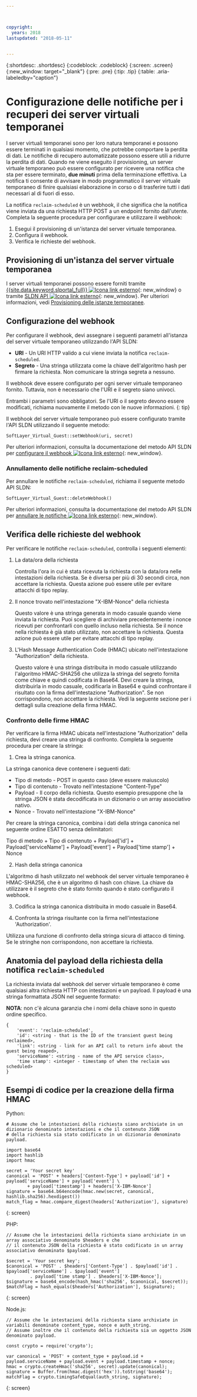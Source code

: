 ```yaml
---



copyright:
  years: 2018
lastupdated: "2018-05-11"


---
```


{:shortdesc: .shortdesc}
{:codeblock: .codeblock}
{:screen: .screen}
{:new_window: target="_blank"}
{:pre: .pre}
{:tip: .tip}
{:table: .aria-labeledby="caption"}

# Configurazione delle notifiche per i recuperi dei server virtuali temporanei

I server virtuali temporanei sono per loro natura temporanei e possono essere terminati in qualsiasi momento, che potrebbe comportare la perdita di dati. Le notifiche di recupero automatizzate possono essere utili a ridurre la perdita di dati. Quando ne viene eseguito il provisioning, un server virtuale temporaneo può essere configurato per ricevere una notifica che sta per essere terminato, **due minuti** prima della terminazione effettiva. La notifica ti consente di avvisare in modo programmatico il server virtuale temporaneo di finire qualsiasi elaborazione in corso o di trasferire tutti i dati necessari al di fuori di esso.

La notifica `reclaim-scheduled` è un webhook, il che significa che la notifica viene inviata da una richiesta HTTP POST a un endpoint fornito dall'utente. Completa la seguente procedura per configurare e utilizzare il webhook:

1. Esegui il provisioning di un'istanza del server virtuale temporanea. 
2. Configura il webhook.
3. Verifica le richieste del webhook.

## Provisioning di un'istanza del server virtuale temporanea

I server virtuali temporanei possono essere forniti tramite [{{site.data.keyword.slportal_full}} ![Icona link esterno](../icons/launch-glyph.svg "Icona link esterno")](https://control.softlayer.com/){: new_window} o tramite [SLDN API ![Icona link esterno](../icons/launch-glyph.svg "Icona link esterno")](http://sldn.softlayer.com){: new_window}. Per ulteriori informazioni, vedi [Provisioning delle istanze temporanee](/docs/vsi/vsi_provision_transient.html).

## Configurazione del webhook

Per configurare il webhook, devi assegnare i seguenti parametri all'istanza del server virtuale temporaneo utilizzando l'API SLDN:

   * **URI** - Un URI HTTP valido a cui viene inviata la notifica `reclaim-scheduled`.
   * **Segreto** - Una stringa utilizzata come la chiave dell'algoritmo hash per firmare la richiesta. Non comunicare la stringa segreta a nessuno.

Il webhook deve essere configurato per ogni server virtuale temporaneo fornito. Tuttavia, non è necessario che l'URI e il segreto siano univoci.

Entrambi i parametri sono obbligatori. Se l'URI o il segreto devono essere modificati, richiama nuovamente il metodo con le nuove informazioni.
{: tip}

Il webhook del server virtuale temporaneo può essere configurato tramite l'API SLDN utilizzando il seguente metodo:

  `SoftLayer_Virtual_Guest::setWebhook(uri, secret)`

Per ulteriori informazioni, consulta la documentazione del metodo API SLDN per [configurare il webhook ![Icona link esterno](../icons/launch-glyph.svg "Icona link esterno")](http://sldn.softlayer.com/reference/services/SoftLayer_Virtual_Guest/setTransientWebhook/){: new_window}.

### Annullamento delle notifiche reclaim-scheduled

Per annullare le notifiche `reclaim-scheduled`, richiama il seguente metodo API SLDN:

  `SoftLayer_Virtual_Guest::deleteWebhook()`

Per ulteriori informazioni, consulta la documentazione del metodo API SLDN per [annullare le notifiche ![Icona link esterno](../icons/launch-glyph.svg "Icona link esterno")](http://sldn.softlayer.com/reference/services/SoftLayer_Virtual_Guest/deleteTransientWebhook/){: new_window}.

## Verifica delle richieste del webhook

Per verificare le notifiche `reclaim-scheduled`, controlla i seguenti elementi:

1. La data/ora della richiesta

   Controlla l'ora in cui è stata ricevuta la richiesta con la data/ora nelle intestazioni della richiesta. Se è diversa per più di 30 secondi circa, non accettare la richiesta. Questa azione può essere utile per evitare attacchi di tipo replay.

2. Il nonce trovato nell'intestazione "X-IBM-Nonce" della richiesta

   Questo valore è una stringa generata in modo casuale quando viene inviata la richiesta. Puoi scegliere di archiviare precedentemente i nonce ricevuti per confrontarli con quello incluso nella richiesta. Se il nonce nella richiesta è già stato utilizzato, non accettare la richiesta. Questa azione può essere utile per evitare attacchi di tipo replay.

3. L'Hash Message Authentication Code (HMAC) ubicato nell'intestazione "Authorization" della richiesta.

   Questo valore è una stringa distribuita in modo casuale utilizzando l'algoritmo HMAC-SHA256 che utilizza la stringa del segreto fornita come chiave e quindi codificata in Base64. Devi creare la stringa, distribuirla in modo casuale, codificarla in Base64 e quindi confrontare il risultato con la firma dell'intestazione "Authorization". Se non corrispondono, non accettare la richiesta. Vedi la seguente sezione per i dettagli sulla creazione della firma HMAC.

### Confronto delle firme HMAC

Per verificare la firma HMAC ubicata nell'intestazione "Authorization" della richiesta, devi creare una stringa di confronto. Completa la seguente procedura per creare la stringa:

1. Crea la stringa canonica.

  La stringa canonica deve contenere i seguenti dati:
  * Tipo di metodo - POST in questo caso (deve essere maiuscolo)
  * Tipo di contenuto - Trovato nell'intestazione "Content-Type"
  * Payload - Il corpo della richiesta. Questo esempio presuppone che la stringa JSON è stata decodificata in un dizionario o un array associativo nativo.  
  * Nonce - Trovato nell'intestazione "X-IBM-Nonce"

  Per creare la stringa canonica, combina i dati della stringa canonica nel seguente ordine ESATTO senza delimitatori:

  Tipo di metodo + Tipo di contenuto + Payload['id'] + Payload['serviceName'] + Payload['event'] + Payload['time stamp'] + Nonce

2. Hash della stringa canonica

  L'algoritmo di hash utilizzato nel webhook del server virtuale temporaneo è HMAC-SHA256, che è un algoritmo di hash con chiave. La chiave da utilizzare è il segreto che è stato fornito quando è stato configurato il webhook.

3. Codifica la stringa canonica distribuita in modo casuale in Base64.

4. Confronta la stringa risultante con la firma nell'intestazione 'Authorization'.  

  Utilizza una funzione di confronto della stringa sicura di attacco di timing. Se le stringhe non corrispondono, non accettare la richiesta.

## Anatomia del payload della richiesta della notifica `reclaim-scheduled`

La richiesta inviata dal webhook del server virtuale temporaneo è come qualsiasi altra richiesta HTTP con intestazioni e un payload. Il payload è una stringa formattata JSON nel seguente formato:

**NOTA**: non c'è alcuna garanzia che i nomi della chiave sono in questo ordine specifico.

	{
		'event': 'reclaim-scheduled',
		'id': <string - that is the ID of the transient guest being reclaimed>,
		'link': <string - link for an API call to return info about the guest being reaped>,
		'serviceName': <string - name of the API service class>,
		'time stamp': <integer - timestamp of when the reclaim was scheduled>
	}


## Esempi di codice per la creazione della firma HMAC

Python:

```
# Assume che le intestazioni della richiesta siano archiviate in un dizionario denominato intestazioni e che il contenuto JSON
# della richiesta sia stato codificato in un dizionario denominato payload.

import base64
import hashlib
import hmac

secret = 'Your secret key'
canonical = 'POST' + headers['Content-Type'] + payload['id'] + payload['serviceName'] + payload['event'] \
	    + payload['timestamp'] + headers['X-IBM-Nonce']
signature = base64.b64encode(hmac.new(secret, canonical, hashlib.sha256).hexdigest())
match_flag = hmac.compare_digest(headers['Authorization'], signature)
```
{: screen}

PHP:

```
// Assume che le intestazioni della richiesta siano archiviate in un array associativo denominato $headers e che
// il contenuto JSON della richiesta è stato codificato in un array associativo denominato $payload.

$secret = 'Your secret key';
$canonical = 'POST' . $headers['Content-Type'] . $payload['id'] . $payload['serviceName'] . $payload['event']
	     . payload['time stamp'] . $headers['X-IBM-Nonce'];
$signature = base64_encode(hash_hmac('sha256', $canonical, $secret));
$matchFlag = hash_equals($headers['Authorization'], $signature);
```
{: screen}

Node.js:

```
// Assume che le intestazioni della richiesta siano archiviate in variabili denominate content_type, nonce e auth_string.
// Assume inoltre che il contenuto della richiesta sia un oggetto JSON denominato payload.

const crypto = require('crypto');

var canonical = 'POST' + content_type + payload.id + payload.serviceName + payload.event + payload.timestamp + nonce;
hmac = crypto.createHmac('sha256', secret).update(canonical);
signature = Buffer.from(hmac.digest('hex')).toString('base64');
matchFlag = crypto.timingSafeEqual(auth_string, signature);
```
{: screen}
